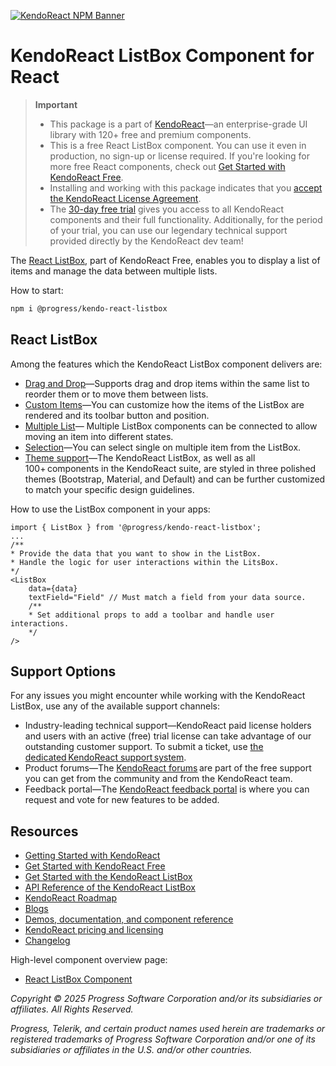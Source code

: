 [![KendoReact NPM Banner](https://raw.githubusercontent.com/telerik/kendo-react/master/images/kendoreact-github-banner.png)](https://www.telerik.com/kendo-react-ui/components/free?utm_medium=referral&utm_source=npm&utm_campaign=kendo-ui-react-trial-npm-listbox&utm_content=banner)

# KendoReact ListBox Component for React

> **Important**
>
> -   This package is а part of [KendoReact](https://www.telerik.com/kendo-react-ui?utm_medium=referral&utm_source=npm&utm_campaign=kendo-ui-react-trial-npm-listbox)&mdash;an enterprise-grade UI library with 120+ free and premium components.
> -   This is a free React ListBox component. You can use it even in production, no sign-up or license required. If you're looking for more free React components, check out [Get Started with KendoReact Free](https://www.telerik.com/kendo-react-ui/components/free).
> -   Installing and working with this package indicates that you [accept the KendoReact License Agreement](https://www.telerik.com/purchase/license-agreement/progress-kendoreact?utm_medium=referral&utm_source=npm&utm_campaign=kendo-ui-react-trial-npm-listbox).
> -   The [30-day free trial](https://www.telerik.com/try/kendo-react-ui?utm_medium=referral&utm_source=npm&utm_campaign=kendo-ui-react-trial-npm-listbox) gives you access to all KendoReact components and their full functionality. Additionally, for the period of your trial, you can use our legendary technical support provided directly by the KendoReact dev team!

The [React ListBox](https://www.telerik.com/kendo-react-ui/listbox), part of KendoReact Free, enables you to display a list of items and manage the data between multiple lists.

How to start:

```sh
npm i @progress/kendo-react-listbox
```

## React ListBox

Among the features which the KendoReact ListBox component delivers are:

-   [Drag and Drop](https://www.telerik.com/kendo-react-ui/components/listbox/drag-and-drop/?utm_medium=referral&utm_source=npm&utm_campaign=kendo-ui-react-trial-npm-listbox)&mdash;Supports drag and drop items within the same list to reorder them or to move them between lists.
-   [Custom Items](https://www.telerik.com/kendo-react-ui/components/listbox/customization/?utm_medium=referral&utm_source=npm&utm_campaign=kendo-ui-react-trial-npm-listbox)&mdash;You can customize how the items of the ListBox are rendered and its toolbar button and position.
-   [Multiple List](https://www.telerik.com/kendo-react-ui/components/listbox/multiple-lists/?utm_medium=referral&utm_source=npm&utm_campaign=kendo-ui-react-trial-npm-listbox)&mdash; Multiple ListBox components can be connected to allow moving an item into different states.
-   [Selection](https://www.telerik.com/kendo-react-ui/components/listbox/selection/?utm_medium=referral&utm_source=npm&utm_campaign=kendo-ui-react-trial-npm-listbox)&mdash;You can select single on multiple item from the ListBox.
-   [Theme support](https://www.telerik.com/kendo-react-ui/components/styling/?utm_medium=referral&utm_source=npm&utm_campaign=kendo-ui-react-trial-npm-listbox)&mdash;The KendoReact ListBox, as well as all 100+ components in the KendoReact suite, are styled in three polished themes (Bootstrap, Material, and Default) and can be further customized to match your specific design guidelines.

How to use the ListBox component in your apps:

```tsx
import { ListBox } from '@progress/kendo-react-listbox';
...
/**
* Provide the data that you want to show in the ListBox.
* Handle the logic for user interactions within the LitsBox.
*/
<ListBox
    data={data}
    textField="Field" // Must match a field from your data source.
    /**
    * Set additional props to add a toolbar and handle user interactions.
    */
/>
```

## Support Options

For any issues you might encounter while working with the KendoReact ListBox, use any of the available support channels:

-   Industry-leading technical support&mdash;KendoReact paid license holders and users with an active (free) trial license can take advantage of our outstanding customer support. To submit a ticket, use [the dedicated KendoReact support system](https://www.telerik.com/account/support-center/contact-us/technical-support?utm_medium=referral&utm_source=npm&utm_campaign=kendo-ui-react-trial-npm-listview).
-   Product forums&mdash;The [KendoReact forums](https://www.telerik.com/forums/kendo-ui-react?utm_medium=referral&utm_source=npm&utm_campaign=kendo-ui-react-trial-npm-listview) are part of the free support you can get from the community and from the KendoReact team.
-   Feedback portal&mdash;The [KendoReact feedback portal](https://feedback.telerik.com/kendo-react-ui?utm_medium=referral&utm_source=npm&utm_campaign=kendo-ui-react-trial-npm-listbox) is where you can request and vote for new features to be added.

## Resources

-   [Getting Started with KendoReact](https://www.telerik.com/kendo-react-ui/components/getting-started/?utm_medium=referral&utm_source=npm&utm_campaign=kendo-ui-react-trial-npm-listbox)
-   [Get Started with KendoReact Free](https://www.telerik.com/kendo-react-ui/components/free)
-   [Get Started with the KendoReact ListBox](https://www.telerik.com/kendo-react-ui/components/listbox/?utm_medium=referral&utm_source=npm&utm_campaign=kendo-ui-react-trial-npm-listbox)
-   [API Reference of the KendoReact ListBox](https://www.telerik.com/kendo-react-ui/components/listbox/api/?utm_medium=referral&utm_source=npm&utm_campaign=kendo-ui-react-trial-npm-listbox)
-   [KendoReact Roadmap](https://www.telerik.com/support/whats-new/kendo-react-ui/roadmap?utm_medium=referral&utm_source=npm&utm_campaign=kendo-ui-react-trial-npm-listbox)
-   [Blogs](https://www.telerik.com/blogs/tag/kendoreact?utm_medium=referral&utm_source=npm&utm_campaign=kendo-ui-react-trial-npm-listbox)
-   [Demos, documentation, and component reference](https://www.telerik.com/kendo-react-ui/components/?utm_medium=referral&utm_source=npm&utm_campaign=kendo-ui-react-trial-npm-listbox)
-   [KendoReact pricing and licensing](https://www.telerik.com/kendo-react-ui/pricing?utm_medium=referral&utm_source=npm&utm_campaign=kendo-ui-react-trial-npm-listbox)
-   [Changelog](https://www.telerik.com/kendo-react-ui/components/changelogs/ui-for-react/?utm_medium=referral&utm_source=npm&utm_campaign=kendo-ui-react-trial-npm-listbox)

High-level component overview page:

-   [React ListBox Component](https://www.telerik.com/kendo-react-ui/listbox)

_Copyright © 2025 Progress Software Corporation and/or its subsidiaries or affiliates. All Rights Reserved._

_Progress, Telerik, and certain product names used herein are trademarks or registered trademarks of Progress Software Corporation and/or one of its subsidiaries or affiliates in the U.S. and/or other countries._
